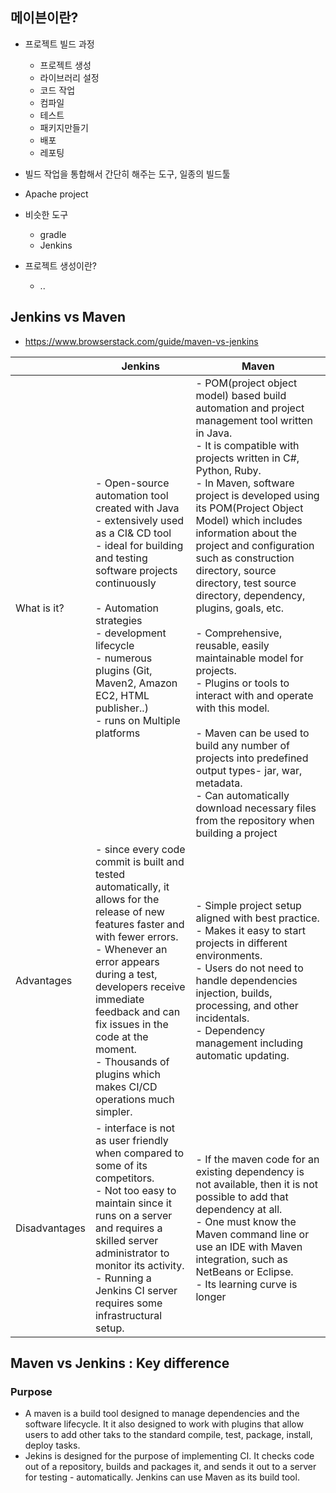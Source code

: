 ## 메이븐이란?
- 프로젝트 빌드 과정
  - 프로젝트 생성
  - 라이브러리 설정
  - 코드 작업
  - 컴파일
  - 테스트
  - 패키지만들기
  - 배포
  - 레포팅

- 빌드 작업을 통합해서 간단히 해주는 도구, 일종의 빌드툴
- Apache project 
- 비슷한 도구
  - gradle
  - Jenkins

- 프로젝트 생성이란?
  - ..


## Jenkins vs Maven
- https://www.browserstack.com/guide/maven-vs-jenkins

|               | Jenkins                                                                                                                                                                                                                                                                                                                                              | Maven                                                                                                                                                                                                                                                                                                                                                                                                                                                                                                                                                                                                                                                                                                                                                                                           |
|---------------|------------------------------------------------------------------------------------------------------------------------------------------------------------------------------------------------------------------------------------------------------------------------------------------------------------------------------------------------------|-------------------------------------------------------------------------------------------------------------------------------------------------------------------------------------------------------------------------------------------------------------------------------------------------------------------------------------------------------------------------------------------------------------------------------------------------------------------------------------------------------------------------------------------------------------------------------------------------------------------------------------------------------------------------------------------------------------------------------------------------------------------------------------------------|
| What is it?   | - Open-source automation tool created with Java <br> - extensively used as a CI& CD tool <br> - ideal for building and testing software projects continuously <br> <br> - Automation strategies <br> - development lifecycle <br> - numerous plugins (Git, Maven2, Amazon EC2, HTML publisher..) <br> - runs on Multiple platforms <br>              | - POM(project object model) based build automation and project management tool written in Java.<br> - It is compatible with projects written in C#, Python, Ruby.<br> - In Maven, software project is developed using its POM(Project Object Model) which includes information about the project and configuration such as construction directory, source directory, test source directory, dependency, plugins, goals, etc. <br> <br> - Comprehensive, reusable, easily maintainable model for projects.<br> - Plugins or tools to interact with and operate with this model. <br> <br> - Maven can be used to build any number of projects into predefined output types- jar, war, metadata.<br> - Can automatically download necessary files from the repository when building a project<br> |
| Advantages    | - since every code commit is built and tested automatically, it allows for the release of new features faster and with fewer errors. <br> - Whenever an error appears during a test, developers receive immediate feedback and can fix issues in the code at the moment.<br> - Thousands of plugins which makes CI/CD operations much simpler.  <br> | - Simple project setup aligned with best practice. <br> - Makes it easy to start projects in different environments. <br> - Users do not need to handle dependencies injection, builds, processing, and other incidentals. <br> - Dependency management including automatic updating. <br>                                                                                                                                                                                                                                                                                                                                                                                                                                                                                                      |
| Disadvantages | - interface is not as user friendly when compared to some of its competitors.<br> - Not too easy to maintain since it runs on a server and requires a skilled server administrator to monitor its activity.<br> - Running a Jenkins CI server requires some infrastructural setup. <br>                                                              | - If the maven code for an existing dependency is not available, then it is not possible to add that dependency at all. <br> - One must know the Maven command line or use an IDE with Maven integration, such as NetBeans or Eclipse. <br> - Its learning curve is longer <br>                                                                                                                                                                                                                                                                                                                                                                                                                                                                                                                 |

## Maven vs Jenkins : Key difference
### Purpose
- A maven is a build tool designed to manage dependencies and the software lifecycle. It it also designed to work with plugins that allow users to add other taks to the standard compile, test, package, install, deploy tasks. 
- Jekins is designed for the purpose of implementing CI. It checks code out of a repository, builds and packages it, and sends it out to a server for testing - automatically. Jenkins can use Maven as its build tool. 
